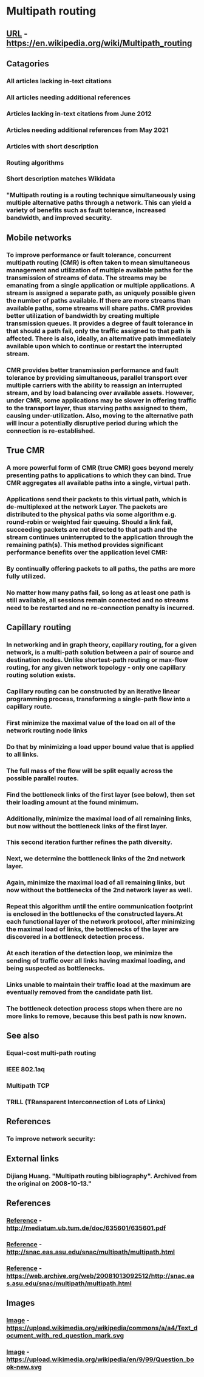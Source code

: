 # Multipath routing
## [URL](https://en.wikipedia.org/wiki/Multipath_routing) - https://en.wikipedia.org/wiki/Multipath_routing
## Catagories
### All articles lacking in-text citations
### All articles needing additional references
### Articles lacking in-text citations from June 2012
### Articles needing additional references from May 2021
### Articles with short description
### Routing algorithms
### Short description matches Wikidata
### "Multipath routing is a routing technique simultaneously using multiple alternative paths through a network. This can yield a variety of benefits such as fault tolerance, increased bandwidth, and improved security.
## Mobile networks  
### To improve performance or fault tolerance, concurrent multipath routing (CMR) is often taken to mean simultaneous management and utilization of multiple available paths for the transmission of streams of data. The streams may be emanating from a single application or multiple applications. A stream is assigned a separate path, as uniquely possible given the number of paths available. If there are more streams than available paths, some streams will share paths. CMR provides better utilization of bandwidth by creating multiple transmission queues. It provides a degree of fault tolerance in that should a path fail, only the traffic assigned to that path is affected. There is also, ideally, an alternative path immediately available upon which to continue or restart the interrupted stream. 
### CMR provides better transmission performance and fault tolerance by providing simultaneous, parallel transport over multiple carriers with the ability to reassign an interrupted stream, and by load balancing over available assets. However, under CMR, some applications may be slower in offering traffic to the transport layer, thus starving paths assigned to them, causing under-utilization. Also, moving to the alternative path will incur a potentially disruptive period during which the connection is re-established.
## True CMR  
### A more powerful form of CMR (true CMR) goes beyond merely presenting paths to applications to which they can bind. True CMR aggregates all available paths into a single, virtual path. 
### Applications send their packets to this virtual path, which is de-multiplexed at the network Layer.  The packets are distributed to the physical paths via some algorithm e.g. round-robin or weighted fair queuing. Should a link fail, succeeding packets are not directed to that path and the stream continues uninterrupted to the application through the remaining path(s). This method provides significant performance benefits over the application level CMR: 

### By continually offering packets to all paths, the paths are more fully utilized. 
### No matter how many paths fail, so long as at least one path is still available, all sessions remain connected and no streams need to be restarted and no re-connection penalty is incurred.
## Capillary routing  
### In networking and in graph theory, capillary routing, for a given network, is a multi-path solution between a pair of source and destination nodes. Unlike shortest-path routing or max-flow routing,  for any given network topology - only one capillary routing solution exists. 
### Capillary routing can be constructed by an iterative linear programming process, transforming a single-path flow into a capillary route. 

### First minimize the maximal value of the load on all of the network routing node links 
### Do that by minimizing a load upper bound value that is applied to all links. 
### The full mass of the flow will be split equally across the possible parallel routes. 
### Find the bottleneck links of the first layer (see below), then set their loading amount at the found minimum. 
### Additionally, minimize the maximal load of all remaining links, but now without the bottleneck links of the first layer. 
### This second iteration further refines the path diversity. 
### Next, we determine the bottleneck links of the 2nd network layer. 
### Again, minimize the maximal load of all remaining links, but now without the bottlenecks of the 2nd network layer as well. 
### Repeat this algorithm until the entire communication footprint is enclosed in the bottlenecks of the constructed layers.At each functional layer of the network protocol, after minimizing the maximal load of links, the bottlenecks of the layer are discovered in a bottleneck detection process. 

### At each iteration of the detection loop, we minimize the sending of traffic over all links having maximal loading, and being suspected as bottlenecks. 
### Links unable to maintain their traffic load at the maximum are eventually removed from the candidate path list. 
### The bottleneck detection process stops when there are no more links to remove, because this best path is now known.
## See also  
### Equal-cost multi-path routing 
### IEEE 802.1aq 
### Multipath TCP 
### TRILL (TRansparent Interconnection of Lots of Links)
## References  

### To improve network security:
## External links  
### Dijiang Huang. \"Multipath routing bibliography\". Archived from the original on 2008-10-13."
## References
### [Reference](http://mediatum.ub.tum.de/doc/635601/635601.pdf) - http://mediatum.ub.tum.de/doc/635601/635601.pdf
### [Reference](http://snac.eas.asu.edu/snac/multipath/multipath.html) - http://snac.eas.asu.edu/snac/multipath/multipath.html
### [Reference](https://web.archive.org/web/20081013092512/http://snac.eas.asu.edu/snac/multipath/multipath.html) - https://web.archive.org/web/20081013092512/http://snac.eas.asu.edu/snac/multipath/multipath.html
## Images
### [Image](https://upload.wikimedia.org/wikipedia/commons/a/a4/Text_document_with_red_question_mark.svg) - https://upload.wikimedia.org/wikipedia/commons/a/a4/Text_document_with_red_question_mark.svg
### [Image](https://upload.wikimedia.org/wikipedia/en/9/99/Question_book-new.svg) - https://upload.wikimedia.org/wikipedia/en/9/99/Question_book-new.svg